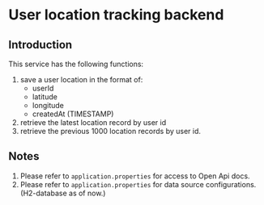 # User location tracking backend

## Introduction
This service has the following functions: 
1. save a user location in the format of: 
    - userId
    - latitude
    - longitude
    - createdAt (TIMESTAMP)
2. retrieve the latest location record by user id
3. retrieve the previous 1000 location records by user id.

## Notes
1. Please refer to `application.properties` for access to Open Api docs.
2. Please refer to `application.properties` for data source configurations. (H2-database as of now.)

